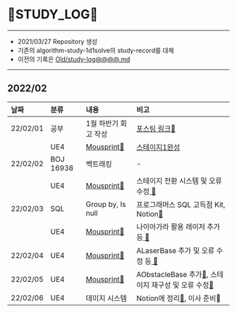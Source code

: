 # 📜STUDY_LOG📜
---
- 2021/03/27 Repository 생성
- 기존의 algorithm-study-1d1solve의 study-record를 대체
- 이전의 기록은 [Old/study-log@@@@.md](https://github.com/Oriburger/oriburger_study_log/blob/main/Old/study_log_2021.md)
---
## 2022/02

<div markdown="1">

|날짜|분류|내용|비고|
|:----|:----|:----|:----|
|22/02/01|공부|1월 하반기 회고 작성|[포스팅 링크📑](https://blog.naver.com/uss425/222636415487)|
||UE4|[Mousprint🐁](https://github.com/Oriburger/ue4_mousprint_)|[스테이지1완성](https://github.com/Oriburger/ue4_mousprint_/commit/310501f353182c548e540f94f07d1e8f530781af)|
|22/02/02|BOJ 16938|백트래킹|-|
||UE4|[Mousprint🐁](https://github.com/Oriburger/ue4_mousprint_)|스테이지 전환 시스템 및 오류 수정[ 📑 ](https://github.com/Oriburger/ue4_mousprint_/commit/b1ddd203b1219b2bcb8531a22db3eea97520807c)|
|22/02/03|SQL|Group by, Is null|프로그래머스 SQL 고득점 Kit, Notion[📃](https://www.notion.so/oriburger/SQL-c8a6e97dbc2e4f17afe2ee3fec6c043e)|
||UE4|[Mousprint🐁](https://github.com/Oriburger/ue4_mousprint_)|나이아가라 활용 레이저 추가 등[ 📑 ](https://github.com/Oriburger/ue4_mousprint_/commit/4efa976a2e54dac7a37f227ab90fc438f11af2b3)|
|22/02/04|UE4|[Mousprint🐁](https://github.com/Oriburger/ue4_mousprint_)|ALaserBase 추가 및 오류 수정 등[ 📑 ](https://github.com/Oriburger/ue4_mousprint_/commit/cc0af1d978e122324adc0a48e42a92f8229aaf9c)|
|22/02/05|UE4|[Mousprint🐁](https://github.com/Oriburger/ue4_mousprint_)|AObstacleBase 추가[📑](https://github.com/Oriburger/ue4_mousprint_/commit/2a39cb2274afaebb13692b8abae6188a3861cf7c), 스테이지 재구성 및 오류 수정[📑](https://github.com/Oriburger/ue4_mousprint_/commit/fafa0cb1bcc8acc2f89a6857ee7f969004f9731f)|
|22/02/06|UE4|데미지 시스템|Notion에 정리[📃](https://www.notion.so/oriburger/UE4-941d179809464b578df080ee3760b99f), 이사 준비🚛|

</div>

<!--

- 📔📚📙📘📗📒📃📜📄📑

-->

